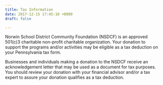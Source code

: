 ```yaml
---
title: Tax Information
date: 2017-12-15 17:45:10 +0000
draft: false

---
```

Norwin School District Community Foundation (NSDCF) is an approved 501(c)3 charitable non-profit charitable organization.  Your donation to support the programs and/or activities may be eligible as a tax deduction on your Pennsylvania tax form.  

Businesses and individuals making a donation to the NSDCF receive an acknowledgement letter that may be used as a document for tax purposes.  You should review your donation with your financial advisor and/or a tax expert to assure your donation qualifies as a tax deduction.